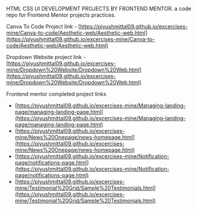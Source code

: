 HTML CSS UI DEVELOPMENT PROJECTS BY FRONTEND MENTOR.
a code repo for Frontend Mentor projects practices.


Canva To Code Project link - [https://piyushmittal09.github.io/excercises-mine/Canva-to-code/Aesthetic-web/Aesthetic-web.html](https://piyushmittal09.github.io/excercises-mine/Canva-to-code/Aesthetic-web/Aesthetic-web.html)

Dropdown Website project link - [https://piyushmittal09.github.io/excercises-mine/Dropdown%20Website/Dropdown%20Web.html](https://piyushmittal09.github.io/excercises-mine/Dropdown%20Website/Dropdown%20Web.html)


Frontend mentor completed project links 
- [https://piyushmittal09.github.io/excercises-mine/Managing-landing-page/managing-landing-page.html](https://piyushmittal09.github.io/excercises-mine/Managing-landing-page/managing-landing-page.html)
- [https://piyushmittal09.github.io/excercises-mine/News%20Onepage/news-homepage.html](https://piyushmittal09.github.io/excercises-mine/News%20Onepage/news-homepage.html)
- [https://piyushmittal09.github.io/excercises-mine/Notification-page/notifications-page.html](https://piyushmittal09.github.io/excercises-mine/Notification-page/notifications-page.html)
- [https://piyushmittal09.github.io/excercises-mine/Testimonial%20Grid/Sample%20Testimonials.html](https://piyushmittal09.github.io/excercises-mine/Testimonial%20Grid/Sample%20Testimonials.html)
